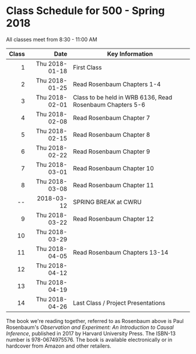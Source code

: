# Class Schedule for 500 - Spring 2018

All classes meet from 8:30 - 11:00 AM

Class | Date | Key Information
-----: | ---------: | --------------------------------------------------------------------------------
1 | Thu 2018-01-18 | First Class
2 | Thu 2018-01-25 | Read Rosenbaum Chapters 1-4
3 | Thu 2018-02-01 | Class to be held in WRB 6136, Read Rosenbaum Chapters 5-6
4 | Thu 2018-02-08 | Read Rosenbaum Chapter 7
5 | Thu 2018-02-15 | Read Rosenbaum Chapter 8
6 | Thu 2018-02-22 | Read Rosenbaum Chapter 9
7 | Thu 2018-03-01 | Read Rosenbaum Chapter 10
8 | Thu 2018-03-08 | Read Rosenbaum Chapter 11
-- | 2018-03-12 | SPRING BREAK at CWRU
9 | Thu 2018-03-22 | Read Rosenbaum Chapter 12
10 | Thu 2018-03-29 |
11 | Thu 2018-04-05 | Read Rosenbaum Chapters 13-14
12 | Thu 2018-04-12 |
13 | Thu 2018-04-19 |
14 | Thu 2018-04-26 | Last Class / Project Presentations

The book we're reading together, referred to as Rosenbaum above is Paul Rosenbaum's *Observation and Experiment: An Introduction to Causal Inference*, published in 2017 by Harvard University Press. The ISBN-13 number is 978-0674975576. The book is available electronically or in hardcover from Amazon and other retailers.
